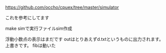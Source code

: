 https://github.com/occho/cpuex/tree/master/simulator

これを参考にしてます

make simで実行ファイルsim作成

浮動小数点の表示はまだです
outはとりあえずd.txtというものに出力されます。上書きです。
fibは動いた

